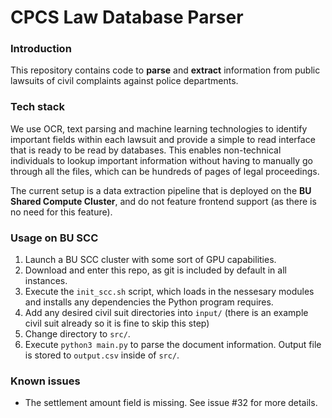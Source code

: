 # CPCS Law Database Parser


### Introduction
This repository contains code to **parse** and **extract** information from public lawsuits of civil complaints against police departments.

### Tech stack
We use OCR, text parsing and machine learning technologies to identify important fields within each lawsuit and provide a simple to read interface that is ready to be read by databases. This enables non-technical individuals to lookup important information without having to manually go through all the files, which can be hundreds of pages of legal proceedings.

The current setup is a data extraction pipeline that is deployed on the **BU Shared Compute Cluster**, and do not feature frontend support (as there is no need for this feature).

### Usage on BU SCC
1. Launch a BU SCC cluster with some sort of GPU capabilities.
2. Download and enter this repo, as git is included by default in all instances.
3. Execute the `init_scc.sh` script, which loads in the nessesary modules and installs any dependencies the Python program requires.
4. Add any desired civil suit directories into `input/` (there is an example civil suit already so it is fine to skip this step)
5. Change directory to `src/`.
6. Execute `python3 main.py` to parse the document information. Output file is stored to `output.csv` inside of `src/`.

### Known issues
- The settlement amount field is missing. See issue #32 for more details.